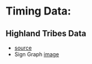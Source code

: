 
# Timing Data: 

## Highland Tribes Data 
   * [source](http://vlado.fmf.uni-lj.si/pub/networks/data/ucinet/ucidata.htm#gama)
   * Sign Graph [image](https://www.researchgate.net/figure/The-tribal-groups-of-the-Eastern-Central-Highlands-of-New-Guinea-from-the-study-of-Read_fig1_220906703)